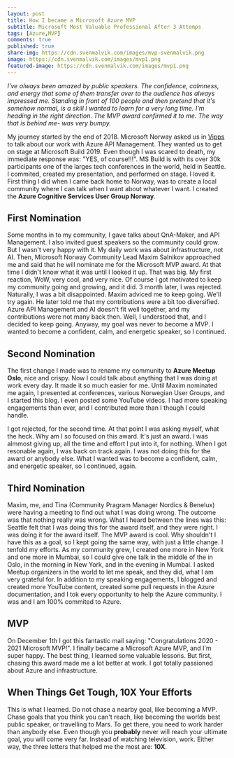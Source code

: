 ```yaml
---
layout: post
title: How I became a Microsoft Azure MVP
subtitle: Microsoft Most Valuable Professional After 3 Attemps 
tags: [Azure,MVP]
comments: true
published: true 
share-img: https://cdn.svenmalvik.com/images/mvp-svenmalvik.png
image: https://cdn.svenmalvik.com/images/mvp1.png
featured-image: https://cdn.svenmalvik.com/images/mvp1.png
---
```


*I've always been amazed by public speakers. The confidence, calmness, and energy that some of them transfer over to the audience has always impressed me. Standing in front of 100 people and then pretend that it's somehow normal, 
is a skill I wanted to learn for a very long time. I'm heading in the right direction. The MVP award confirmed it to me. The way that is behind me- was very bumpy.*

My journey started by the end of 2018. Microsoft Norway asked us in [Vipps](https://vipps.no) to talk about our work with Azure API Management. They wanted us to get on stage at Microsoft Build 2019. Even though I was scared to death, my immediate response was: "YES, of course!!!". MS Build is with its over 30k participants one of the larges tech conferences in the world, held in Seattle. I commited, created my presentation, and performed on stage. I loved it. First thing I did when I came back home to Norway, was to create a local community where I can talk when I want about whatever I want. I created the **Azure Cognitive Services User Group Norway**.  

## First Nomination
Some months in to my community, I gave talks about QnA-Maker, and API Management. I also invited guest speakers so the community could grow. But I wasn't very happy with it. My daily work was about infrastructure, not AI. Then, Microsoft Norway Community Lead Maxim Salnikov approached me and said that he will nominate me for the Microsoft MVP award. At that time I didn't know what it was until I looked it up. That was big. My first reaction, WoW, very cool, and very nice. Of course I got motivated to keep my community going and growing, and it did. 3 month later, I was rejected. Naturally, I was a bit disappointed. Maxim adviced me to keep going. We'll try again. He later told me that my contributions were a bit too diversified. Azure API Management and AI doesn't fit well together, and my contributions were not many back then. Well, I understood that, and I decided to keep going. Anyway, my goal was never to become a MVP. I wanted to become a confident, calm, and energetic speaker, so I continued. 

## Second Nomination
The first change I made was to rename my community to **Azure Meetup Oslo**, nice and crispy. Now I could talk about anything that I was doing at work every day. It made it so much easier for me. Until Maxim nominated me again, I presented at conferences, various Norwegian User Groups, and I started this blog. I even posted some YouTube videos. I had more speaking engagements than ever, and I contributed more than I though I could handle. 

I got rejected, for the second time. At that point I was asking myself, what the heck. Why am I so focused on this award. It's just an award. I was almmost giving up, all the time and effort I put into it, for nothing. When I got resonable again, I was back on track again. I was not doing this for the award or anybody else. What I wanted was to become a confident, calm, and energetic speaker, so I continued, again.  

## Third Nomination
Maxim, me, and Tina (Community Pragram Manager Nordics & Benelux) were having a meeting to find out what I was doing wrong. The outcome was that nothing really was wrong. What I heard between the lines was this: Seattle felt that I was doing this for the award itself, and they were right. I was doing it for the award itself. The MVP award is cool. Why shouldn't I have this as a goal, so I kept going the same way, with just a little change. I tenfold my efforts. As my community grew, I created one more in New York and one more in Mumbai, so I could give one talk in the middle of the in Oslo, in the morning in New York, and in the evening in Mumbai. I asked Meetup organizers in the world to let me speak, and they did, what I am very grateful for. In addition to my speaking engagements, I blogged and created more YouTube content, created some pull requests in the Azure documentation, and I tok every opportunity to help the Azure community. I was and I am 100% commited to Azure.   

## MVP
On December 1th I got this fantastic mail saying: "Congratulations 2020 - 2021 Microsoft MVP!". I finally became a Microsoft Azure MVP, and I'm super happy. The best thing, I learned some valuable lessons. But first, chasing this award made me a lot better at work. I got totally passioned about Azure and infrastructure. 

## When Things Get Tough, 10X Your Efforts 
This is what I learned. Do not chase a nearby goal, like becoming a MVP. Chase goals that you think you can't reach, like becoming the worlds best public speaker, or travelling to Mars. To get there, you need to work harder than anybody else. Even though you **probably** never will reach your ultimate goal, you will come very far. Instead of watching television, work. Either way, the three letters that helped me the most are: **10X**.

